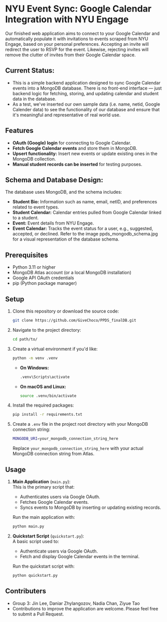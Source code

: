 # NYU Event Sync: Google Calendar Integration with NYU Engage

Our finished web application aims to connect to your Google Calendar and automatically populate it with invitations to events scraped from NYU Engage, based on your personal preferences. Accepting an invite will redirect the user to RSVP for the event. Likewise, rejecting invites will remove the clutter of invites from their Google Calendar space.

## Current Status:

- This is a simple backend application designed to sync Google Calendar events into a MongoDB database. There is no front-end interface — just backend logic for fetching, storing, and updating calendar and student data in the database.
- As a test, we've inserted our own sample data (i.e. name, netid, Google Calender data) to see the functionality of our database and ensure that it's meaningful and representative of real world use.

## Features

- **OAuth (Google) login** for connecting to Google Calendar.
- **Fetch Google Calendar events** and store them in MongoDB.
- **Upsert functionality:** Insert new events or update existing ones in the MongoDB collection.
- **Manual student records can be inserted** for testing purposes.

## Schema and Database Design:

The database uses MongoDB, and the schema includes:
- **Student Bio:** Information such as name, email, netID, and preferences related to event types.
- **Student Calendar:** Calendar entries pulled from Google Calendar linked to a student.
- **Event:** Event details from NYU Engage.
- **Event Calendar:** Tracks the event status for a user, e.g., suggested, accepted, or declined.
Refer to the image ppds_mongodb_schema.jpg for a visual representation of the database schema.


## Prerequisites

- Python 3.11 or higher
- MongoDB Atlas account (or a local MongoDB installation)
- Google API OAuth credentials
- pip (Python package manager)


## Setup

1. Clone this repository or download the source code:
    ```bash
    git clone https://github.com/GiveChoco/PPDS_finalDB.git
    ```

2. Navigate to the project directory:
    ```bash
    cd path/to/
    ```

3. Create a virtual environment if you'd like:
    ```bash
    python -m venv .venv
    ```

    - **On Windows:**
        ```bash
        .venv\Scripts\activate
        ```

    - **On macOS and Linux:**
        ```bash
        source .venv/bin/activate
        ```

4. Install the required packages:
    ```bash
    pip install -r requirements.txt
    ```

5. Create a `.env` file in the project root directory with your MongoDB connection string:

    ```bash
    MONGODB_URI=your_mongodb_connection_string_here
    ```

    Replace `your_mongodb_connection_string_here` with your actual MongoDB connection string from Atlas.

## Usage

1. **Main Application** (`main.py`):  
   This is the primary script that:
   - Authenticates users via Google OAuth.
   - Fetches Google Calendar events.
   - Syncs events to MongoDB by inserting or updating existing records.

   Run the main application with:

   ```bash
   python main.py
   ```

2. **Quickstart Script** (`quickstart.py`):  
   A basic script used to:
   - Authenticate users via Google OAuth.
   - Fetch and display Google Calendar events in the terminal.

   Run the quickstart script with:

   ```bash
   python quickstart.py
   ```

## Contributers

- Group 3:
Jin Lee,
Daniar Zhylangozov,
Nadia Chan,
Ziyue Tao
- Contributions to improve the application are welcome. Please feel free to submit a Pull Request.
